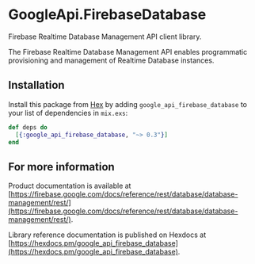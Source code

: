 # GoogleApi.FirebaseDatabase

Firebase Realtime Database Management API client library.

The Firebase Realtime Database Management API enables programmatic provisioning and management of Realtime Database instances.

## Installation

Install this package from [Hex](https://hex.pm) by adding
`google_api_firebase_database` to your list of dependencies in `mix.exs`:

```elixir
def deps do
  [{:google_api_firebase_database, "~> 0.3"}]
end
```

## For more information

Product documentation is available at [https://firebase.google.com/docs/reference/rest/database/database-management/rest/](https://firebase.google.com/docs/reference/rest/database/database-management/rest/).

Library reference documentation is published on Hexdocs at
[https://hexdocs.pm/google_api_firebase_database](https://hexdocs.pm/google_api_firebase_database).
